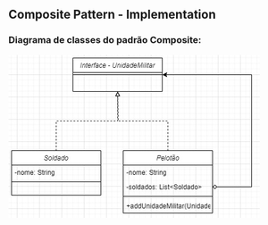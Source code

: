 ## Composite Pattern - Implementation

### Diagrama de classes do padrão Composite:
![Diagrama de classes do padrão Composite](patterncomposite.jpg)